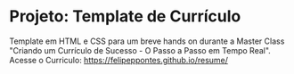 # Projeto: Template de Currículo 

Template em HTML e CSS para um breve hands on durante a Master Class "Criando um Currículo de Sucesso - O Passo a Passo em Tempo Real".
Acesse o Curriculo:  https://felipeppontes.github.io/resume/
